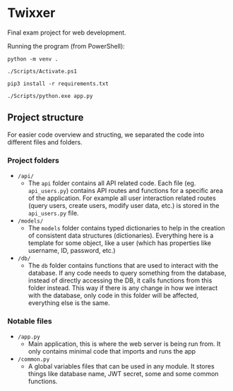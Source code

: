 # Twixxer

Final exam project for web development.

Running the program (from PowerShell):

```
python -m venv .
```

```
./Scripts/Activate.ps1
```

```
pip3 install -r requirements.txt
```

```
./Scripts/python.exe app.py
```

## Project structure

For easier code overview and structing, we separated the code into different files and folders.

### Project folders

- `/api/`
  - The `api` folder contains all API related code. Each file (eg. `api_users.py`) contains API routes and functions for a specific area of the application. For example all user interaction related routes (query users, create users, modify user data, etc.) is stored in the `api_users.py` file.
- `/models/`
  - The `models` folder contains typed dictionaries to help in the creation of consistent data structures (dictionaries). Everything here is a template for some object, like a user (which has properties like username, ID, password, etc.)
- `/db/`
  - The `db` folder contains functions that are used to interact with the database. If any code needs to query something from the database, instead of directly accessing the DB, it calls functions from this folder instead. This way if there is any change in how we interact with the database, only code in this folder will be affected, everything else is the same.

### Notable files

- `/app.py`
  - Main application, this is where the web server is being run from. It only contains minimal code that imports and runs the app
- `/common.py`
  - A global variables files that can be used in any module. It stores things like database name, JWT secret, some and some common functions.
